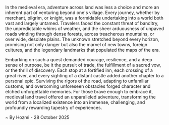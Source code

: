
In the medieval era, adventure across land was less a choice and more an inherent part of venturing beyond one's village. Every journey, whether by merchant, pilgrim, or knight, was a formidable undertaking into a world both vast and largely untamed. Travelers faced the constant threat of banditry, the unpredictable whims of weather, and the sheer arduousness of unpaved roads winding through dense forests, across treacherous mountains, or over wide, desolate plains. The unknown stretched beyond every horizon, promising not only danger but also the marvel of new towns, foreign cultures, and the legendary landmarks that populated the maps of the era.

Embarking on such a quest demanded courage, resilience, and a deep sense of purpose, be it the pursuit of trade, the fulfillment of a sacred vow, or the thrill of discovery. Each stop at a fortified inn, each crossing of a great river, and every sighting of a distant castle added another chapter to a personal epic. Surviving the rigors of the road, adapting to unfamiliar customs, and overcoming unforeseen obstacles forged character and etched unforgettable memories. For those brave enough to embrace it, medieval land travel offered an unparalleled adventure, transforming the world from a localized existence into an immense, challenging, and profoundly rewarding tapestry of experiences.

~ By Hozmi - 28 October 2025
